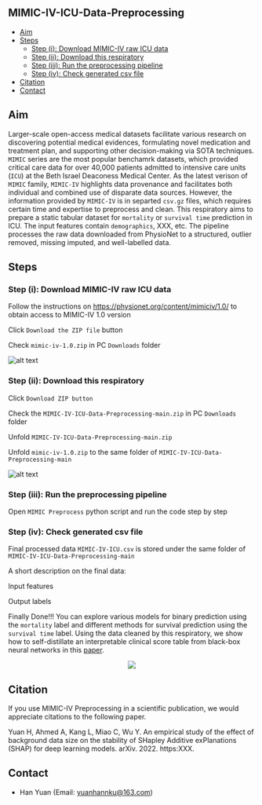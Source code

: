 ## MIMIC-IV-ICU-Data-Preprocessing

- [Aim](#aim)
- [Steps](#steps)
  - [Step (i): Download MIMIC-IV raw ICU data](#step-i-download-mimic-iv-raw-icu-data)
  - [Step (ii): Download this respiratory](#step-ii-download-this-respiratory)
  - [Step (iii): Run the preprocessing pipeline](#step-iii-run-the-preprocessing-pipeline)
  - [Step (iv): Check generated csv file](#step-iv-check-generated-csv-file)
- [Citation](#citation)
- [Contact](#contact)

## Aim
Larger-scale open-access medical datasets facilitate various research on discovering potential medical evidences, formulating novel medication and treatment plan, and supporting other decision-making via SOTA techniques. `MIMIC` series are the most popular benchamrk datasets, which provided critical care data for over 40,000 patients admitted to intensive care units (`ICU`) at the Beth Israel Deaconess Medical Center. As the latest verison of `MIMIC` family, `MIMIC-IV` highlights data provenance and facilitates both individual and combined use of disparate data sources. However, the information provided by `MIMIC-IV` is in separted `csv.gz` files, which requires certain time and expertise to preprocess and clean. This respiratory aims to prepare a static tabular dataset for `mortality` or `survival time` prediction in ICU. The input features contain `demographics`, XXX, etc. The pipeline processes the raw data downloaded from PhysioNet to a structured, outlier removed, missing imputed, and well-labelled data.

## Steps
### Step (i): Download MIMIC-IV raw ICU data
Follow the instructions on https://physionet.org/content/mimiciv/1.0/ to obtain access to MIMIC-IV 1.0 version

Click `Download the ZIP file` button

Check `mimic-iv-1.0.zip` in PC `Downloads` folder

![alt text](https://github.com/Han-Yuan-Med/MIMIC-IV-ICU-Data-Preprocessing/blob/main/Picture1.png)

### Step (ii): Download this respiratory
Click `Download ZIP button`

Check the `MIMIC-IV-ICU-Data-Preprocessing-main.zip` in PC `Downloads` folder

Unfold `MIMIC-IV-ICU-Data-Preprocessing-main.zip`

Unfold `mimic-iv-1.0.zip` to the same folder of `MIMIC-IV-ICU-Data-Preprocessing-main`

![alt text](https://github.com/Han-Yuan-Med/MIMIC-IV-ICU-Data-Preprocessing/blob/main/Picture2.png)

### Step (iii): Run the preprocessing pipeline
Open `MIMIC Preprocess` python script and run the code step by step

### Step (iv): Check generated csv file
Final processed data `MIMIC-IV-ICU.csv` is stored under the same folder of `MIMIC-IV-ICU-Data-Preprocessing-main`

A short description on the final data:

Input features

Output labels

Finally Done!!! You can explore various models for binary prediction using the `mortality` label and different methods for survival prediction using the `survival time` label. Using the data cleaned by this respiratory, we show how to self-distillate an interpretable clinical score table from black-box neural networks in this [paper]().

<p align="center">
  <img src="https://github.com/Han-Yuan-Med/MIMIC-IV-ICU-Data-Preprocessing/blob/main/dance-spongebob.gif" />
</p>


## Citation
If you use MIMIC-IV Preprocessing in a scientific publication, we would appreciate citations to the following paper.

Yuan H, Ahmed A, Kang L, Miao C, Wu Y. An empirical study of the effect of background data size on the stability of SHapley Additive exPlanations (SHAP) for deep learning models. arXiv. 2022. https:XXX.

## Contact
- Han Yuan (Email: <yuanhannku@163.com>)

